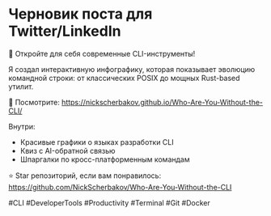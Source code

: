 # Черновик поста для Twitter/LinkedIn

🚀 Откройте для себя современные CLI-инструменты! 

Я создал интерактивную инфографику, которая показывает эволюцию командной строки: от классических POSIX до мощных Rust-based утилит.

🔗 Посмотрите: https://nickscherbakov.github.io/Who-Are-You-Without-the-CLI/

Внутри:
- Красивые графики о языках разработки CLI
- Квиз с AI-обратной связью
- Шпаргалки по кросс-платформенным командам

⭐ Star репозиторий, если вам понравилось: https://github.com/NickScherbakov/Who-Are-You-Without-the-CLI

#CLI #DeveloperTools #Productivity #Terminal #Git #Docker
